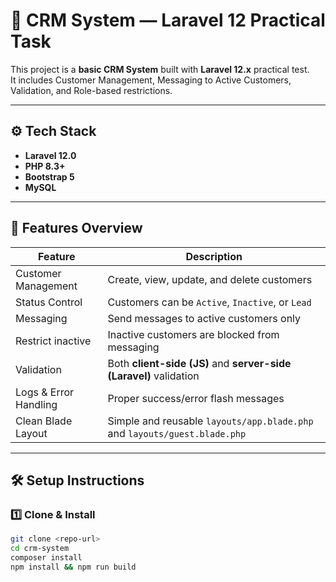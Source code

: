# 🧩 CRM System — Laravel 12 Practical Task

This project is a **basic CRM System** built with **Laravel 12.x** practical test.  
It includes Customer Management, Messaging to Active Customers, Validation, and Role-based restrictions.

---

## ⚙️ Tech Stack

- **Laravel 12.0**
- **PHP 8.3+**
- **Bootstrap 5**
- **MySQL**

---

## 🚀 Features Overview

| Feature | Description |
|----------|-------------|
|  Customer Management | Create, view, update, and delete customers |
|  Status Control | Customers can be `Active`, `Inactive`, or `Lead` |
|  Messaging | Send messages to active customers only |
|  Restrict inactive | Inactive customers are blocked from messaging |
|  Validation | Both **client-side (JS)** and **server-side (Laravel)** validation |
|  Logs & Error Handling | Proper success/error flash messages |
|  Clean Blade Layout | Simple and reusable `layouts/app.blade.php` and `layouts/guest.blade.php` |

---

## 🛠️ Setup Instructions

### 1️⃣ Clone & Install
```bash
git clone <repo-url>
cd crm-system
composer install
npm install && npm run build
